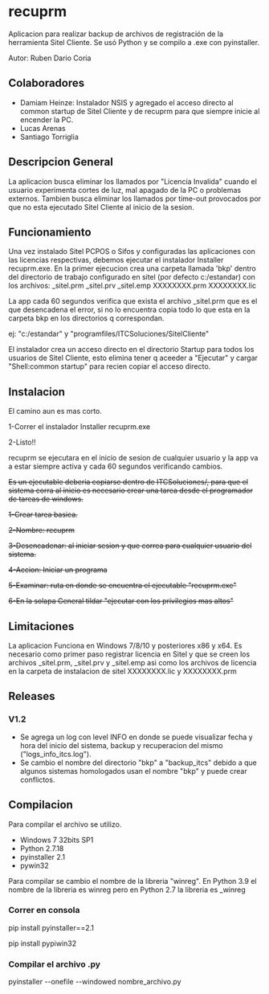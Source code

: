 # recuprm
Aplicacion para realizar backup de archivos de registración de la herramienta Sitel Cliente.
Se usó Python y se compilo a .exe con pyinstaller.

Autor: Ruben Dario Coria

## Colaboradores
* Damiam Heinze: Instalador NSIS y agregado el acceso directo al common startup de Sitel Cliente y de recuprm para que siempre inicie al encender la PC.
* Lucas Arenas
* Santiago Torriglia

## Descripcion General
La aplicacion busca eliminar los llamados por "Licencia Invalida" cuando el usuario experimenta cortes de luz, mal apagado de la PC o problemas externos.
Tambien busca eliminar los llamados por time-out provocados por que no esta ejecutado Sitel Cliente al inicio de la sesion.

## Funcionamiento
Una vez instalado Sitel PCPOS o Sifos y configuradas las aplicaciones con las licencias respectivas, debemos ejecutar el instalador Installer recuprm.exe.
En la primer ejecucion crea una carpeta llamada 'bkp' dentro del directorio de trabajo configurado en sitel (por defecto c:/estandar) con los archivos:
_sitel.prm
_sitel.prv
_sitel.emp
XXXXXXXX.prm
XXXXXXXX.lic

La app cada 60 segundos verifica que exista el archivo _sitel.prm que es el que desencadena el error, si no lo encuentra copia todo lo que esta en la carpeta bkp en los directorios q correspondan.

ej: "c:/estandar" y "programfiles/ITCSoluciones/SitelCliente"

El instalador crea un acceso directo en el directorio Startup para todos los usuarios de Sitel Cliente, esto elimina tener q aceeder a "Ejecutar" y cargar "Shell:common startup" para recien copiar el acceso directo.

## Instalacion

El camino aun es mas corto.

1-Correr el instalador Installer recuprm.exe

2-Listo!!

recuprm se ejecutara en el inicio de sesion de cualquier usuario y la app va a estar siempre activa y cada 60 segundos verificando cambios.

~~Es un ejecutable deberia copiarse dentro de ITCSoluciones/, para que el sistema corra al inicio es necesario crear una tarea desde el programador de tareas de windows.~~

~~1-Crear tarea basica.~~

~~2-Nombre: recuprm~~

~~3-Desencadenar: al iniciar sesion y que correa para cualquier usuario del sistema.~~

~~4-Accion: Iniciar un programa~~

~~5-Examinar: ruta en donde se encuentra el ejecutable "recuprm.exe"~~

~~6-En la solapa General tildar "ejecutar con los privilegios mas altos"~~

## Limitaciones
La aplicacion Funciona en Windows 7/8/10 y posteriores x86 y x64.
Es necesario como primer paso registrar licencia en Sitel y que se creen los archivos _sitel.prm, _sitel.prv y _sitel.emp asi como los archivos de licencia en la carpeta de instalacion de sitel XXXXXXXX.lic y XXXXXXXX.prm

## Releases

### V1.2
- Se agrega un log con level INFO en donde se puede visualizar fecha y hora del inicio del sistema, backup y recuperacion del mismo ("logs_info_itcs.log").
- Se cambio el nombre del directorio "bkp" a  "backup_itcs" debido a que algunos sistemas homologados usan el nombre "bkp" y puede crear conflictos.

## Compilacion
Para compilar el archivo se utilizo.
 * Windows 7 32bits SP1
 * Python 2.7.18
 * pyinstaller 2.1
 * pywin32

Para compilar se cambio el nombre de la libreria "winreg". En Python 3.9 el nombre de la libreria es winreg pero en Python 2.7 la libreria es _winreg

### Correr en consola

pip install pyinstaller==2.1

pip install pypiwin32

### Compilar el archivo .py

pyinstaller --onefile --windowed nombre_archivo.py
